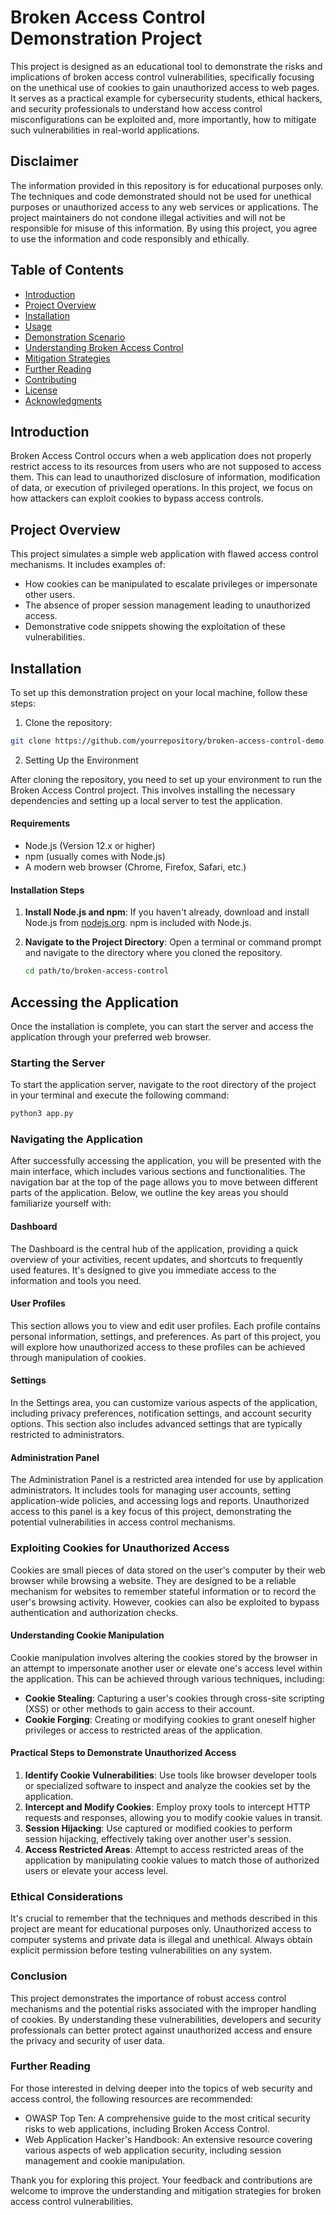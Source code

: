 # Broken Access Control Demonstration Project

This project is designed as an educational tool to demonstrate the risks and implications of broken access control vulnerabilities, specifically focusing on the unethical use of cookies to gain unauthorized access to web pages. It serves as a practical example for cybersecurity students, ethical hackers, and security professionals to understand how access control misconfigurations can be exploited and, more importantly, how to mitigate such vulnerabilities in real-world applications.

## Disclaimer

The information provided in this repository is for educational purposes only. The techniques and code demonstrated should not be used for unethical purposes or unauthorized access to any web services or applications. The project maintainers do not condone illegal activities and will not be responsible for misuse of this information. By using this project, you agree to use the information and code responsibly and ethically.

## Table of Contents

- [Introduction](#introduction)
- [Project Overview](#project-overview)
- [Installation](#installation)
- [Usage](#usage)
- [Demonstration Scenario](#demonstration-scenario)
- [Understanding Broken Access Control](#understanding-broken-access-control)
- [Mitigation Strategies](#mitigation-strategies)
- [Further Reading](#further-reading)
- [Contributing](#contributing)
- [License](#license)
- [Acknowledgments](#acknowledgments)

## Introduction

Broken Access Control occurs when a web application does not properly restrict access to its resources from users who are not supposed to access them. This can lead to unauthorized disclosure of information, modification of data, or execution of privileged operations. In this project, we focus on how attackers can exploit cookies to bypass access controls.

## Project Overview

This project simulates a simple web application with flawed access control mechanisms. It includes examples of:

- How cookies can be manipulated to escalate privileges or impersonate other users.
- The absence of proper session management leading to unauthorized access.
- Demonstrative code snippets showing the exploitation of these vulnerabilities.

## Installation

To set up this demonstration project on your local machine, follow these steps:

1. Clone the repository:
```bash
git clone https://github.com/yourrepository/broken-access-control-demo.git
```

2. Setting Up the Environment

After cloning the repository, you need to set up your environment to run the Broken Access Control project. This involves installing the necessary dependencies and setting up a local server to test the application.

#### Requirements

- Node.js (Version 12.x or higher)
- npm (usually comes with Node.js)
- A modern web browser (Chrome, Firefox, Safari, etc.)

#### Installation Steps

1. **Install Node.js and npm**: If you haven't already, download and install Node.js from [nodejs.org](https://nodejs.org/). npm is included with Node.js.

2. **Navigate to the Project Directory**: Open a terminal or command prompt and navigate to the directory where you cloned the repository.

   ```bash
   cd path/to/broken-access-control


## Accessing the Application

Once the installation is complete, you can start the server and access the application through your preferred web browser.

### Starting the Server

To start the application server, navigate to the root directory of the project in your terminal and execute the following command:

```bash
python3 app.py
```

### Navigating the Application

After successfully accessing the application, you will be presented with the main interface, which includes various sections and functionalities. The navigation bar at the top of the page allows you to move between different parts of the application. Below, we outline the key areas you should familiarize yourself with:

#### Dashboard

The Dashboard is the central hub of the application, providing a quick overview of your activities, recent updates, and shortcuts to frequently used features. It's designed to give you immediate access to the information and tools you need.

#### User Profiles

This section allows you to view and edit user profiles. Each profile contains personal information, settings, and preferences. As part of this project, you will explore how unauthorized access to these profiles can be achieved through manipulation of cookies.

#### Settings

In the Settings area, you can customize various aspects of the application, including privacy preferences, notification settings, and account security options. This section also includes advanced settings that are typically restricted to administrators.

#### Administration Panel

The Administration Panel is a restricted area intended for use by application administrators. It includes tools for managing user accounts, setting application-wide policies, and accessing logs and reports. Unauthorized access to this panel is a key focus of this project, demonstrating the potential vulnerabilities in access control mechanisms.

### Exploiting Cookies for Unauthorized Access

Cookies are small pieces of data stored on the user's computer by their web browser while browsing a website. They are designed to be a reliable mechanism for websites to remember stateful information or to record the user's browsing activity. However, cookies can also be exploited to bypass authentication and authorization checks.

#### Understanding Cookie Manipulation

Cookie manipulation involves altering the cookies stored by the browser in an attempt to impersonate another user or elevate one's access level within the application. This can be achieved through various techniques, including:

- **Cookie Stealing**: Capturing a user's cookies through cross-site scripting (XSS) or other methods to gain access to their account.
- **Cookie Forging**: Creating or modifying cookies to grant oneself higher privileges or access to restricted areas of the application.

#### Practical Steps to Demonstrate Unauthorized Access

1. **Identify Cookie Vulnerabilities**: Use tools like browser developer tools or specialized software to inspect and analyze the cookies set by the application.
2. **Intercept and Modify Cookies**: Employ proxy tools to intercept HTTP requests and responses, allowing you to modify cookie values in transit.
3. **Session Hijacking**: Use captured or modified cookies to perform session hijacking, effectively taking over another user's session.
4. **Access Restricted Areas**: Attempt to access restricted areas of the application by manipulating cookie values to match those of authorized users or elevate your access level.

### Ethical Considerations

It's crucial to remember that the techniques and methods described in this project are meant for educational purposes only. Unauthorized access to computer systems and private data is illegal and unethical. Always obtain explicit permission before testing vulnerabilities on any system.

### Conclusion

This project demonstrates the importance of robust access control mechanisms and the potential risks associated with the improper handling of cookies. By understanding these vulnerabilities, developers and security professionals can better protect against unauthorized access and ensure the privacy and security of user data.

### Further Reading

For those interested in delving deeper into the topics of web security and access control, the following resources are recommended:

- OWASP Top Ten: A comprehensive guide to the most critical security risks to web applications, including Broken Access Control.
- Web Application Hacker's Handbook: An extensive resource covering various aspects of web application security, including session management and cookie manipulation.

Thank you for exploring this project. Your feedback and contributions are welcome to improve the understanding and mitigation strategies for broken access control vulnerabilities.

 
 
 
 
 
 
 
 
 
 
 
 
 
 
 
 
 
 
 
 
 
 
 
 
 
 
 
 
 
 
 
 
 
 
 
 
 
 
 
 
 
 
 
 
 
 
 
 
 
 
 
 
 
 
 
 
 
 
 
 
 
 
 
 
 
 
 
 
 
 
 
 
